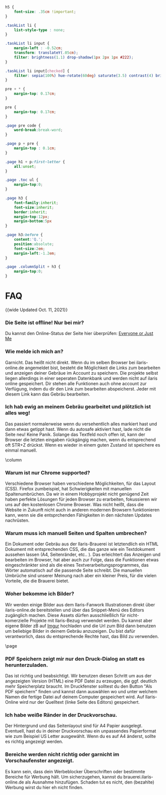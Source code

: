 ```css
h5 {
	font-size: .35cm !important;
}

.taskList li {
	list-style-type : none;
}

.taskList li input {
	margin-left : -0.52cm;
	transform: translateY(.05cm);
	filter: brightness(1.1) drop-shadow(1px 2px 1px #222);
}

.taskList li input[checked] {
	filter: sepia(100%) hue-rotate(60deg) saturate(3.5) contrast(4) brightness(1.1) drop-shadow(1px 2px 1px #222);
}

pre + * {
	margin-top: 0.17cm;
}

pre {
	margin-top: 0.17cm;
}

.page pre code {
	word-break:break-word;
}

.page p + pre {
	margin-top : 0.1cm;
}

.page h1 + p:first-letter {
	all:unset;
}

.page .toc ul {
	margin-top:0;
}

.page h3 {
	font-family:inherit;
	font-size:inherit;
	border:inherit;
	margin-top:12px;
	margin-bottom:5px
}

.page h3:before {
	content:'Q.';
	position:absolute;
	font-size:2em;
	margin-left:-1.2em;	
}

.page .columnSplit + h3 {
	margin-top:0;
}
```

# FAQ
{{wide Updated Oct. 11, 2021}}


### Die Seite ist offline! Nur bei mir?

Du kannst den Online-Status der Seite hier überprüfen: [Everyone or Just Me](https://downforeveryoneorjustme.com/brauerei.ilaris-online.de)

### Wie melde ich mich an?

Garnicht. Das heißt nicht direkt. Wenn du im selben Browser bei ilaris-online.de angemeldet bist, besteht die Möglichkeit die Links zum bearbeiten und anzeigen deiner Gebräue im Account zu speichern. Die projekte selbst liegen allerdings in einer seperaten Datenkbank und werden nicht auf ilaris online gespeichert. Dir stehen alle Funktionen auch ohne account zur Verfügung, indem du dir den Link zum bearbeiten abspeicherst. Jeder mit diesem Link kann das Gebräu bearbeiten.

### Ich hab ewig an meinem Gebräu gearbeitet und plötzlich ist alles weg!

Das passiert normalerweise wenn du versehentlich alles markiert hast und dann etwas getippt hast. Wenn du autosafe aktiviert hast, lade nicht die Seite neu! Keine Panik. Solange das Textfeld noch offen ist, kann der Browser die letzten eingaben rückgängig machen, wenn du entsprechend oft STR+Z drückst. Wenn es wieder in einem guten Zustand ist speichere es einmal manuell.

\column

### Warum ist nur Chrome supported?

Verschiedene Browser haben verschiedene Möglichkeiten, für das Layout (CSS). Firefox zumbeispiel, hat Schwierigkeiten mit manuellen Spaltenumbrüchen. Da wir in einem Hobbyprojekt nicht genügend Zeit haben perfekte Lösungen für jeden Browser zu erarbeiten, fokussieren wir uns auf den kostenlosen Chrome Browser. Was nicht heißt, dass die Website in Zukunft nicht auch in anderen modernen Browsern funktionieren kann, wenn sie die entsprchenden Fähigkeiten in den nächsten Updates nachrüsten.

### Warum muss ich manuell Seiten und Spalten umbrechen?

Ein Dokument oder Gebräu aus der Ilaris-Brauerei ist letztendlich ein HTML Dokument mit entsprechenden CSS, die das ganze wie ein Textdokument aussehen lassen (A4, Seitenränder, etc.. ). Das erleichtert das Anzeigen und bearbeiten im Browser, hat aber auch zur Folge, dass die Funktionen etwas eingeschränkter sind als die eines Textverarbeitungsprogrammes, das Wörter automatisch auf die passende Seite schreibt. Die manuellen Umbrüche sind unserer Meinung nach aber ein kleiner Preis, für die vielen Vorteile, die die Brauerei bietet.

### Woher bekomme ich Bilder?

Wir werden einige Bilder aus dem Ilaris-Fanwork Illustrationen direkt über ilaris-online.de bereitstellen und über das Snippet-Menü des Editors zugänglich machen. Diese Assets dürfen ausschließlich für nicht-komerzielle Projekte mit Ilaris-Bezug verwendet werden. Du kannst aber eigene Bilder zB auf [Imgur](https://www.imgur.com) hochladen und die Url zum Bild dann benutzen um beliebige Bilder in deinem Gebräu anzuzeigen. Du bist dafür verantworlich, dass du entsprechende Rechte hast, das Bild zu verwenden.

\page


### PDF Speichern zeigt mir nur den Druck-Dialog an statt es herunterzuladen.

Das ist richtig und beabsichtigt. Wir benutzen diesen Schritt um aus der angezeigten Version (HTML) eine PDF Datei zu erzeugen, die ggf. deutlich mehr Speicherplatz braucht. Im Druckfenster solltest du den Button "Als PDF speichern" finden und kannst dann auswählen wo und unter welchem Namen die fertige Datei auf deinem Computer gespeichert wird. Auf Ilaris-Online wird nur der Quelltext (linke Seite des Editors) gespeichert.



### Ich habe weiße Ränder in der Druckvorschau.

Der Hintergrund und das Seitenlayout sind für A4 Papier ausgelegt. Eventuell, hast du in deiner Druckvorschau ein unpassendes Papierformat wie zum Beispiel US Letter ausgewählt. Wenn du es auf A4 änderst, sollte es richtig angezeigt werden.


### Bereiche werden nicht richtig oder garnicht im Vorschaufenster angezeigt.

Es kann sein, dass dein Werbeblocker Überschriften oder bestimmte Bereiche für Werbung hält. Um sicherzugehen, kannst du brauerei.ilaris-online.de als Ausnahme hinzufügen. Schaden tut es nicht, den (bezahlte) Werbung wirst du hier eh nicht finden.